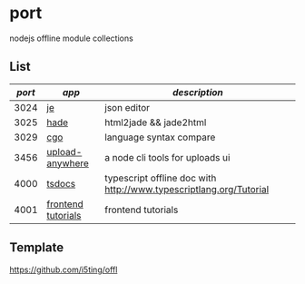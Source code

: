 # port

nodejs offline module collections

## List

| *port* | *app* | *description* |
|---------|-------|--------------|
| 3024 | [je](https://github.com/i5ting/je) | json editor |
| 3025 | [hade](https://github.com/i5ting/hade) | html2jade && jade2html |
| 3029 | [cgo](https://github.com/i5ting/cgo) | language syntax compare |
| 3456 | [upload-anywhere](https://github.com/i5ting/upload-anywhere) | a node cli tools for uploads ui |
| 4000 | [tsdocs](https://github.com/i5ting/tsdocs) | typescript offline doc with http://www.typescriptlang.org/Tutorial |
| 4001 | [frontend tutorials](https://github.com/i5ting/ft) | frontend tutorials |

## Template

https://github.com/i5ting/offl

